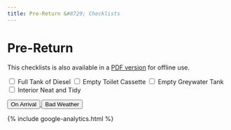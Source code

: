```yaml
---
title: Pre-Return &#8729; Checklists 
---
```


<link href="../styles/custom.css" rel="stylesheet" />

# Pre-Return
This checklists is also available in a [PDF version](/docs/checklists.pdf) for offline use.

<label for="diesel"><input type="checkbox" id="diesel" /> Full Tank of Diesel</label>
<label for="toilet"> <input type="checkbox" id="toilet" /> Empty Toilet Cassette</label>
<label for="greywater-tank"><input type="checkbox" id="greywater-tank" /> Empty Greywater Tank</label>
<label for="clean"><input type="checkbox" id="clean" /> Interior Neat and Tidy</label>

<a href="on-arrival.html">
<button class="nav-button"><i class="arrow arrow-left"></i> On Arrival</button>
</a>
<a href="bad-weather.html" class="right">
<button class="nav-button">Bad Weather <i class="arrow arrow-right"></i></button>
</a>

{% include google-analytics.html %}